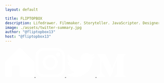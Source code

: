 ```yaml
---
layout: default

title: FLIPTOPBOX
description: Lifedrawer. Filmmaker. Storyteller. JavaScripter. Designer. Coffee drinker. Cryptomancer.
image: ./assets/twitter-summary.jpg
author: "@fliptopbox13"
host: "@fliptopbox13"
---
```


<a href="https://fliptopbox.com/">
    <svg width="96" height="96" viewBox="0 0 96 96" fill="none" xmlns="http://www.w3.org/2000/svg">
    <path d="M0 48.7592V91.0624C0 93.7893 2.17624 96 4.86076 96H17.6203C20.3048 96 22.481 93.7893 22.481 91.0624V62.8773C22.481 60.1503 24.6572 57.9397 27.3418 57.9397H43.1392C45.8238 57.9397 48 60.1503 48 62.8773V91.0624C48 93.7893 50.1762 96 52.8608 96H91.1392C93.8238 96 96 93.7893 96 91.0624V48.7592C96 47.4497 95.4879 46.1938 94.5763 45.2678L51.4371 1.4462C49.5388 -0.482068 46.4612 -0.482068 44.5629 1.4462L1.42368 45.2678C0.512114 46.1938 0 47.4497 0 48.7592Z" fill="white"/>
    </svg>
</a>

<a href="https://www.instagram.com/flip.top.box/">
    <svg width="96" height="96" viewBox="0 0 96 96" fill="none" xmlns="http://www.w3.org/2000/svg">
    <path d="M69.5069 0H26.492C11.8843 0 0 11.8849 0 26.4925V69.5075C0 84.1157 11.8843 96 26.492 96H69.5069C84.1157 96 96 84.1151 96 69.5075V26.4925C96.0006 11.8849 84.1157 0 69.5069 0ZM87.483 69.5075C87.483 79.4191 79.4191 87.4824 69.5075 87.4824H26.492C16.5809 87.483 8.51759 79.4191 8.51759 69.5075V26.4925C8.51759 16.5815 16.5809 8.51759 26.492 8.51759H69.5069C79.4185 8.51759 87.4824 16.5815 87.4824 26.4925L87.483 69.5075Z" fill="white"/>
    <path d="M48 23.2644C34.3599 23.2644 23.2632 34.3611 23.2632 48.0012C23.2632 61.6406 34.3599 72.7368 48 72.7368C61.6401 72.7368 72.7368 61.6406 72.7368 48.0012C72.7368 34.3611 61.6401 23.2644 48 23.2644ZM48 64.2186C39.0571 64.2186 31.7808 56.9435 31.7808 48.0006C31.7808 39.0571 39.0565 31.7814 48 31.7814C56.9435 31.7814 64.2192 39.0571 64.2192 48.0006C64.2192 56.9435 56.9429 64.2186 48 64.2186Z" fill="white"/>
    <path d="M73.7743 16.042C72.1332 16.042 70.5211 16.7064 69.3622 17.8705C68.1975 19.0289 67.528 20.6415 67.528 22.2883C67.528 23.9299 68.1981 25.542 69.3622 26.706C70.5205 27.8644 72.1332 28.5345 73.7743 28.5345C75.421 28.5345 77.028 27.8644 78.192 26.706C79.3561 25.542 80.0205 23.9293 80.0205 22.2883C80.0205 20.6415 79.3561 19.0289 78.192 17.8705C77.0337 16.7064 75.421 16.042 73.7743 16.042Z" fill="white"/>
    </svg>
</a>

<a href="https://twitter.com/fliptopbox13">
    <svg width="96" height="79" viewBox="0 0 96 79" fill="none" xmlns="http://www.w3.org/2000/svg">
    <path d="M96 9.73307C92.468 11.2995 88.6721 12.3583 84.6881 12.8337C88.7539 10.3968 91.8774 6.53804 93.3477 1.93968C89.5419 4.19635 85.327 5.83498 80.8406 6.71789C77.2481 2.89085 72.1293 0.5 66.4644 0.5C53.7514 0.5 44.4058 12.3613 47.2791 24.678C30.9101 23.8571 16.3974 16.0173 6.68342 4.10456C1.52412 12.953 4.0073 24.5329 12.7785 30.3939C9.55037 30.2919 6.51262 29.4059 3.85771 27.9306C3.64404 37.0537 10.183 45.5844 19.6546 47.4872C16.8827 48.2413 13.8466 48.4139 10.7606 47.8243C13.2664 55.647 20.5405 61.3401 29.1591 61.4987C20.8786 67.9864 10.4496 70.8841 0 69.653C8.71596 75.2398 19.0688 78.5 30.1913 78.5C66.758 78.5 87.4173 47.6212 86.1721 19.9262C90.0207 17.15 93.3595 13.6819 96 9.73307Z" fill="white"/>
    </svg>
</a>

<a href="https://medium.com/@response.write">
    <svg width="96" height="75" viewBox="0 0 96 75" fill="none" xmlns="http://www.w3.org/2000/svg">
    <path d="M88.34 8.81447L96 1.58289V0H69.464L50.552 46.4526L29.036 0H1.212V1.58289L10.16 12.2132C11.032 12.9987 11.488 14.1474 11.372 15.3039V57.0789C11.648 58.5829 11.152 60.1303 10.08 61.2237L0 73.2789V74.8421H28.58V73.2592L18.5 61.2237C17.408 60.1263 16.892 58.6066 17.112 57.0789V20.9447L42.2 74.8618H45.116L66.688 20.9447V63.8961C66.688 65.029 66.688 65.2618 65.936 66.0039L58.176 73.4132V75H95.824V73.4171L88.344 66.1895C87.688 65.7 87.348 64.8789 87.488 64.0816V10.9224C87.348 10.1211 87.684 9.3 88.34 8.81447Z" fill="white"/>
    </svg>
</a>


